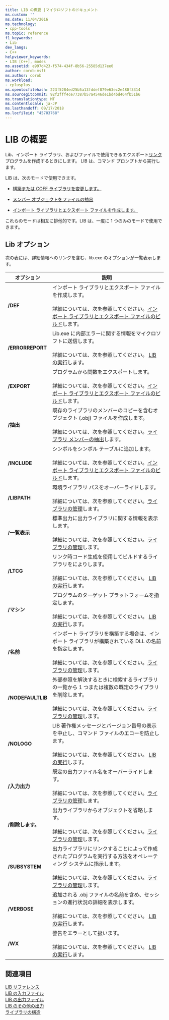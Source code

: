 ```yaml
---
title: LIB の概要 |マイクロソフトのドキュメント
ms.custom: ''
ms.date: 11/04/2016
ms.technology:
- cpp-tools
ms.topic: reference
f1_keywords:
- Lib
dev_langs:
- C++
helpviewer_keywords:
- LIB [C++], modes
ms.assetid: e997d423-f574-434f-8b56-25585d137ee0
author: corob-msft
ms.author: corob
ms.workload:
- cplusplus
ms.openlocfilehash: 223f5284ed25b5a13fddef879e63ec2e480f3314
ms.sourcegitcommit: 92f2fff4ce77387b57a4546de1bd4bd464fb51b6
ms.translationtype: MT
ms.contentlocale: ja-JP
ms.lasthandoff: 09/17/2018
ms.locfileid: "45703768"
---
```

# <a name="overview-of-lib"></a>LIB の概要

Lib、インポート ライブラリ、およびファイルで使用できるエクスポート[リンク](../../build/reference/linker-options.md)プログラムを作成するときにします。 LIB は、コマンド プロンプトから実行します。

LIB は、次のモードで使用できます。

- [構築または COFF ライブラリを変更します。](../../build/reference/managing-a-library.md)

- [メンバー オブジェクトをファイルの抽出](../../build/reference/extracting-a-library-member.md)

- [インポート ライブラリとエクスポート ファイルを作成します。](../../build/reference/working-with-import-libraries-and-export-files.md)

これらのモードは相互に排他的です。LIB は、一度に 1 つのみのモードで使用できます。

## <a name="lib-options"></a>Lib オプション

次の表には、詳細情報へのリンクを含む、lib.exe のオプションが一覧表示します。

|オプション|説明|
|-|-|
|**/DEF**|インポート ライブラリとエクスポート ファイルを作成します。<br/><br/>詳細については、次を参照してください。[インポート ライブラリとエクスポート ファイルのビルド](../../build/reference/building-an-import-library-and-export-file.md)します。|
|**/ERRORREPORT**|   Lib.exe に内部エラーに関する情報をマイクロソフトに送信します。<br/><br/>詳細については、次を参照してください。 [LIB の実行](../../build/reference/running-lib.md)します。|
|**/EXPORT**|   プログラムから関数をエクスポートします。<br/><br/>詳細については、次を参照してください。[インポート ライブラリとエクスポート ファイルのビルド](../../build/reference/building-an-import-library-and-export-file.md)します。|
|**/抽出**|   既存のライブラリのメンバーのコピーを含むオブジェクト (.obj) ファイルを作成します。<br/><br/>詳細については、次を参照してください。[ライブラリ メンバーの抽出](../../build/reference/extracting-a-library-member.md)します。|
|**/INCLUDE**|   シンボルをシンボル テーブルに追加します。<br/><br/>詳細については、次を参照してください。[インポート ライブラリとエクスポート ファイルのビルド](../../build/reference/building-an-import-library-and-export-file.md)します。|
|**/LIBPATH**|   環境ライブラリ パスをオーバーライドします。<br/><br/>詳細については、次を参照してください。[ライブラリの管理](../../build/reference/managing-a-library.md)します。|
|**/一覧表示**|   標準出力に出力ライブラリに関する情報を表示します。<br/><br/>詳細については、次を参照してください。[ライブラリの管理](../../build/reference/managing-a-library.md)します。|
|**/LTCG**|   リンク時コード生成を使用してビルドするライブラリをによりします。<br/><br/>詳細については、次を参照してください。 [LIB の実行](../../build/reference/running-lib.md)します。|
|**/マシン**|   プログラムのターゲット プラットフォームを指定します。<br/><br/>詳細については、次を参照してください。 [LIB の実行](../../build/reference/running-lib.md)します。|
|**/名前**|   インポート ライブラリを構築する場合は、インポート ライブラリが構築されている DLL の名前を指定します。<br/><br/>詳細については、次を参照してください。[ライブラリの管理](../../build/reference/managing-a-library.md)します。|
|**/NODEFAULTLIB**|   外部参照を解決するときに検索するライブラリの一覧から 1 つまたは複数の既定のライブラリを削除します。<br/><br/>詳細については、次を参照してください。[ライブラリの管理](../../build/reference/managing-a-library.md)します。|
|**/NOLOGO**|   LIB 著作権メッセージとバージョン番号の表示を中止し、コマンド ファイルのエコーを防止します。<br/><br/>詳細については、次を参照してください。 [LIB の実行](../../build/reference/running-lib.md)します。|
|**/入力出力**|   既定の出力ファイル名をオーバーライドします。<br/><br/>詳細については、次を参照してください。[ライブラリの管理](../../build/reference/managing-a-library.md)します。|
|**/削除します。**|   出力ライブラリからオブジェクトを省略します。<br/><br/>詳細については、次を参照してください。[ライブラリの管理](../../build/reference/managing-a-library.md)します。|
|**/SUBSYSTEM**|   出力ライブラリにリンクすることによって作成されたプログラムを実行する方法をオペレーティング システムに指示します。<br/><br/>詳細については、次を参照してください。[ライブラリの管理](../../build/reference/managing-a-library.md)します。|
|**/VERBOSE**|   追加される .obj ファイルの名前を含め、セッションの進行状況の詳細を表示します。<br/><br/>詳細については、次を参照してください。 [LIB の実行](../../build/reference/running-lib.md)します。|
|**/WX**|   警告をエラーとして扱います。<br/><br/>詳細については、次を参照してください。 [LIB の実行](../../build/reference/running-lib.md)します。|

## <a name="see-also"></a>関連項目

[LIB リファレンス](../../build/reference/lib-reference.md)<br/>
[LIB の入力ファイル](../../build/reference/lib-input-files.md)<br/>
[LIB の出力ファイル](../../build/reference/lib-output-files.md)<br/>
[LIB のその他の出力](../../build/reference/other-lib-output.md)<br/>
[ライブラリの構造](../../build/reference/structure-of-a-library.md)